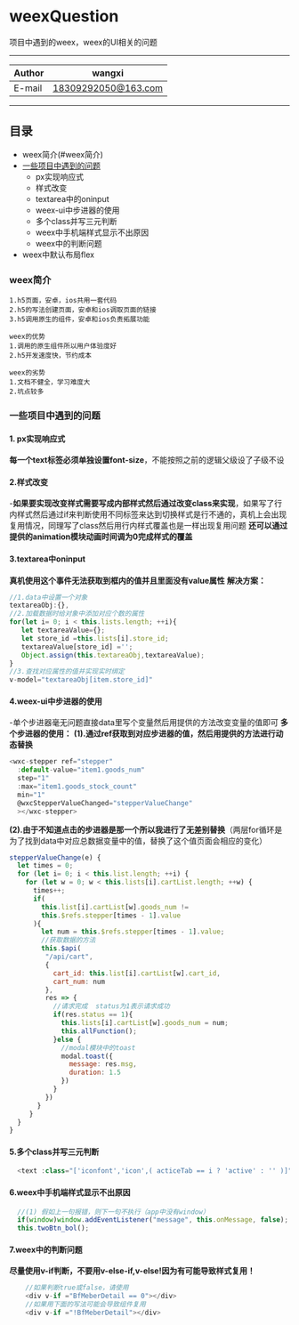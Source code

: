# weexQuestion
项目中遇到的weex，weex的UI相关的问题
***

|Author|wangxi|
|---|---
|E-mail|18309292050@163.com


***
## 目录
* weex简介(#weex简介)
* [一些项目中遇到的问题](#一些项目中遇到的问题)
    * px实现响应式
    * 样式改变
    * textarea中的oninput
    * weex-ui中步进器的使用
    * 多个class并写三元判断
    * weex中手机端样式显示不出原因
    * weex中的判断问题
* weex中默认布局flex

### weex简介
```
1.h5页面，安卓，ios共用一套代码
2.h5的写法创建页面，安卓和ios调取页面的链接
3.h5调用原生的组件，安卓和ios负责拓展功能

weex的优势
1.调用的原生组件所以用户体验度好
2.h5开发速度快，节约成本

weex的劣势
1.文档不健全，学习难度大
2.坑点较多
```
### 一些项目中遇到的问题

#### 1. px实现响应式
   **每一个text标签必须单独设置font-size**，不能按照之前的逻辑父级设了子级不设
#### 2.样式改变
   -**如果要实现改变样式需要写成内部样式然后通过改变class来实现**，如果写了行内样式然后通过if来判断使用不同标签来达到切换样式是行不通的，真机上会出现复用情况，同理写了class然后用行内样式覆盖也是一样出现复用问题
   **还可以通过提供的animation模块动画时间调为0完成样式的覆盖**
#### 3.textarea中oninput
   **真机使用这个事件无法获取到框内的值并且里面没有value属性**
   **解决方案：**
   ```javascript
   //1.data中设置一个对象
   textareaObj:{},
   //2.加载数据时给对象中添加对应个数的属性
   for(let i= 0; i < this.lists.length; ++i){
      let textareaValue={};
      let store_id =this.lists[i].store_id;
      textareaValue[store_id] ='';
      Object.assign(this.textareaObj,textareaValue);
   }
   //3.查找对应属性的值并实现实时绑定
   v-model="textareaObj[item.store_id]"
   ```
#### 4.weex-ui中步进器的使用
   -单个步进器毫无问题直接data里写个变量然后用提供的方法改变变量的值即可
   **多个步进器的使用：**
   **(1).通过ref获取到对应步进器的值，然后用提供的方法进行动态替换**
   ```javascript
   <wxc-stepper ref="stepper" 
     :default-value="item1.goods_num"
     step="1"
     :max="item1.goods_stock_count"
     min="1"
     @wxcStepperValueChanged="stepperValueChange"
     ></wxc-stepper>
   ```
   **(2).由于不知道点击的步进器是那一个所以我进行了无差别替换**（两层for循环是为了找到data中对应总数据变量中的值，替换了这个值页面会相应的变化）
   ```javascript
   stepperValueChange(e) {
     let times = 0;
     for (let i= 0; i < this.list.length; ++i) {
       for (let w = 0; w < this.lists[i].cartList.length; ++w) {
         times++;
         if(
           this.list[i].cartList[w].goods_num !=
           this.$refs.stepper[times - 1].value
         ){
           let num = this.$refs.stepper[times - 1].value;
           //获取数据的方法
           this.$api(
            "/api/cart",
            {
              cart_id: this.list[i].cartList[w].cart_id,
              cart_num: num
            },
            res => {
              //请求完成  status为1表示请求成功
              if(res.status == 1){
                this.lists[i].cartList[w].goods_num = num;
                this.allFunction();
              }else {
                //modal模块中的toast
                modal.toast({
                  message: res.msg,
                  duration: 1.5
                })
              }
            })
          }
        }
     }
   }
   ```
#### 5.多个class并写三元判断
```javascript
  <text :class="['iconfont','icon',( acticeTab == i ? 'active' : '' )]">{{tab.icon}}</text>
```
#### 6.weex中手机端样式显示不出原因
```javascript
  //(1) 假如上一句报错，则下一句不执行（app中没有window）
  if(window)window.addEventListener("message", this.onMessage, false);
  this.twoBtn_bol();
```
#### 7.weex中的判断问题
   **尽量使用v-if判断，不要用v-else-if,v-else!因为有可能导致样式复用！**
   ```javascript
       //如果判断true或false，请使用
       <div v-if ="BfMeberDetail == 0"></div>
       //如果用下面的写法可能会导致组件复用
       <div v-if ="!BfMeberDetail"></div>
   ```

